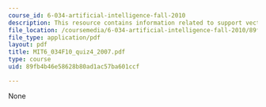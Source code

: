 ```yaml
---
course_id: 6-034-artificial-intelligence-fall-2010
description: This resource contains information related to support vector machines.
file_location: /coursemedia/6-034-artificial-intelligence-fall-2010/89fb4b46e58628b80ad1ac57ba601ccf_MIT6_034F10_quiz4_2007.pdf
file_type: application/pdf
layout: pdf
title: MIT6_034F10_quiz4_2007.pdf
type: course
uid: 89fb4b46e58628b80ad1ac57ba601ccf

---
```

None